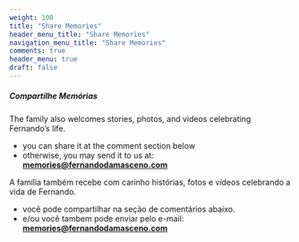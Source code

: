 ```yaml
---
weight: 100
title: "Share Memories"
header_menu_title: "Share Memories"
navigation_menu_title: "Share Memories"
comments: true
header_menu: true
draft: false
---
```

##### Compartilhe Memórias

The family also welcomes stories, photos, and videos celebrating Fernando’s life.
- you can share it at the comment section below
- otherwise, you may send it to us at: **memories@fernandodamasceno.com**  

A família também recebe com carinho histórias, fotos e vídeos celebrando a vida de Fernando.
- você pode compartilhar na seção de comentários abaixo.  
- e/ou você tambem pode enviar pelo e-mail: **memories@fernandodamasceno.com**  
  
